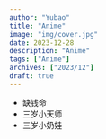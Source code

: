 ```yaml
---
author: "Yubao"
title: "Anime"
image: "img/cover.jpg"
date: 2023-12-28
description: "Anime"
tags: ["Anime"]
archives: ["2023/12"]
draft: true
---
```


- 缺钱命
- 三岁小天师
- 三岁小奶娃
